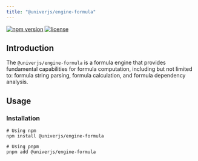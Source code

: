 ```yaml
---
title: "@univerjs/engine-formula"
---
```


[![npm version](https://img.shields.io/npm/v/@univerjs/engine-formula)](https://npmjs.org/package/@univerjs/engine-formula)
[![license](https://img.shields.io/npm/l/@univerjs/engine-formula)](https://img.shields.io/npm/l/@univerjs/engine-formula)

## Introduction

The `@univerjs/engine-formula` is a formula engine that provides fundamental capabilities for formula computation, including but not limited to: formula string parsing, formula calculation, and formula dependency analysis.

## Usage

### Installation

```shell
# Using npm
npm install @univerjs/engine-formula

# Using pnpm
pnpm add @univerjs/engine-formula
```
